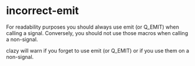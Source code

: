 # incorrect-emit

For readability purposes you should always use emit (or Q_EMIT) when calling a signal.
Conversely, you should not use those macros when calling a non-signal.

clazy will warn if you forget to use emit (or Q_EMIT) or if you use them on a non-signal.
